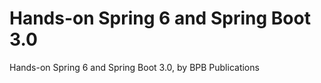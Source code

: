# Hands-on Spring 6 and Spring Boot 3.0
 Hands-on Spring 6 and Spring Boot 3.0, by BPB Publications
